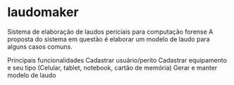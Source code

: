 # laudomaker
Sistema de elaboração de laudos periciais para computação forense
A proposta do sistema em questão é elaborar um modelo de laudo para alguns casos comuns. 

Principais funcionalidades
Cadastrar usuário/perito
Cadastrar equipamento e seu tipo (Celular, tablet, notebook, cartão de memória)
Gerar e manter modelo de laudo
